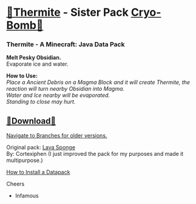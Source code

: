 # [🎥Thermite](https://youtu.be/_JLxFoCW2iE) - Sister Pack [Cryo-Bomb🔗](https://github.com/InfamousMusicify/Cryo-Bomb/) 
### Thermite - A Minecraft: Java Data Pack  
__Melt Pesky Obsidian.__   
Evaporate ice and water.   

__How to Use:__  
_Place a Ancient Debris on a Magma Block and it will create Thermite, the reaction will turn nearby Obsidian into Magma.  
Water and Ice nearby will be evaporated.  
Standing to close may hurt._  

 ## [🔗Download🔗](https://github.com/InfamousMusicify/Thermite/archive/refs/heads/1.16.zip)
 
[Navigate to Branches for older versions.](https://github.com/InfamousMusicify/Thermite/branches)   

Original pack: [Lava Sponge](https://www.planetminecraft.com/data-pack/lava-sponges-1-16/)  
By: Cortexiphen
(I just improved the pack for my purposes and made it multipurpose.)  

[How to Install a Datapack](https://www.youtube.com/watch?v=4Dxzw12TQcg)  

Cheers  
- Infamous  
